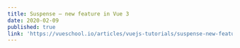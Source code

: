 ```yaml
---
title: Suspense – new feature in Vue 3
date: 2020-02-09
published: true
link: 'https://vueschool.io/articles/vuejs-tutorials/suspense-new-feature-in-vue-3/'
---
```

